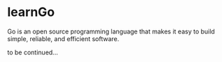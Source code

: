 # learnGo
Go is an open source programming language that makes it easy to build simple, reliable, and efficient software.

to be continued...